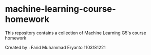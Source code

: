 # machine-learning-course-homework
This repository contains a collection of Machine Learning G5's course homework

Created by :
Farid Muhammad Eryanto
1103181221
